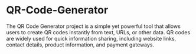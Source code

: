 # QR-Code-Generator
The QR Code Generator project is a simple yet powerful tool that allows users to create QR codes instantly from text, URLs, or other data. QR codes are widely used for quick information sharing, including website links, contact details, product information, and payment gateways.
